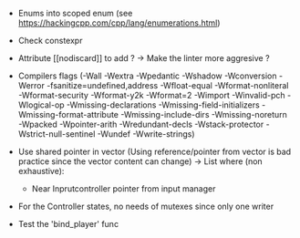 - Enums into scoped enum (see https://hackingcpp.com/cpp/lang/enumerations.html)
- Check constexpr
- Attribute [[nodiscard]] to add ? -> Make the linter more aggresive ?
- Compilers flags (-Wall -Wextra -Wpedantic -Wshadow -Wconversion -Werror -fsanitize=undefined,address -Wfloat-equal -Wformat-nonliteral -Wformat-security -Wformat-y2k -Wformat=2 -Wimport -Winvalid-pch -Wlogical-op -Wmissing-declarations -Wmissing-field-initializers -Wmissing-format-attribute -Wmissing-include-dirs -Wmissing-noreturn -Wpacked -Wpointer-arith -Wredundant-decls -Wstack-protector -Wstrict-null-sentinel -Wundef -Wwrite-strings)



- Use shared pointer in vector (Using reference/pointer from vector is bad practice since the vector content can change)
	-> List where (non exhaustive):
	- Near Inprutcontroller pointer from input manager

- For the Controller states, no needs of mutexes since only one writer


- Test the 'bind_player' func
